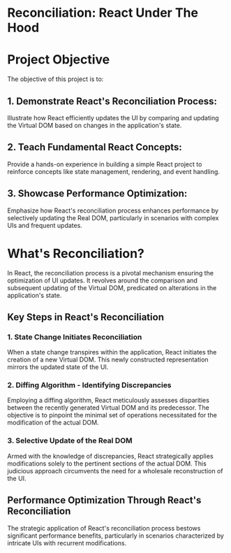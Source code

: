 # Reconciliation: React Under The Hood

# Project Objective

The objective of this project is to:

## 1. Demonstrate React's Reconciliation Process:
   Illustrate how React efficiently updates the UI by comparing and updating the Virtual DOM based on changes in the application's state.

## 2. Teach Fundamental React Concepts:
   Provide a hands-on experience in building a simple React project to reinforce concepts like state management, rendering, and event handling.

## 3. Showcase Performance Optimization:
   Emphasize how React's reconciliation process enhances performance by selectively updating the Real DOM, particularly in scenarios with complex UIs and frequent updates.


# What's Reconciliation?

In React, the reconciliation process is a pivotal mechanism ensuring the optimization of UI updates. It revolves around the comparison and subsequent updating of the Virtual DOM, predicated on alterations in the application's state.

## Key Steps in React's Reconciliation

### 1. State Change Initiates Reconciliation

When a state change transpires within the application, React initiates the creation of a new Virtual DOM. This newly constructed representation mirrors the updated state of the UI.

### 2. Diffing Algorithm - Identifying Discrepancies

Employing a diffing algorithm, React meticulously assesses disparities between the recently generated Virtual DOM and its predecessor. The objective is to pinpoint the minimal set of operations necessitated for the modification of the actual DOM.

### 3. Selective Update of the Real DOM

Armed with the knowledge of discrepancies, React strategically applies modifications solely to the pertinent sections of the actual DOM. This judicious approach circumvents the need for a wholesale reconstruction of the UI.

## Performance Optimization Through React's Reconciliation

The strategic application of React's reconciliation process bestows significant performance benefits, particularly in scenarios characterized by intricate UIs with recurrent modifications.
